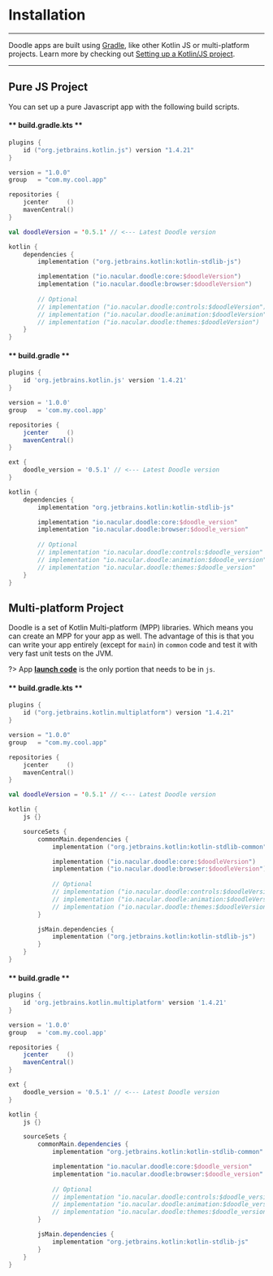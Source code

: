 # Installation
--------------

Doodle apps are built using [Gradle](http://www.gradle.org), like other Kotlin JS or multi-platform projects.
Learn more by checking out [Setting up a Kotlin/JS project](https://kotlinlang.org/docs/tutorials/javascript/setting-up.html).

---

## Pure JS Project

You can set up a pure Javascript app with the following build scripts.

<!-- tabs:start -->

#### ** build.gradle.kts **

```kotlin
plugins {
    id ("org.jetbrains.kotlin.js") version "1.4.21"
}

version = "1.0.0"
group   = "com.my.cool.app"

repositories {
    jcenter     ()
    mavenCentral()
}

val doodleVersion = '0.5.1' // <--- Latest Doodle version

kotlin {
    dependencies {
        implementation ("org.jetbrains.kotlin:kotlin-stdlib-js")

        implementation ("io.nacular.doodle:core:$doodleVersion")
        implementation ("io.nacular.doodle:browser:$doodleVersion")
        
        // Optional
        // implementation ("io.nacular.doodle:controls:$doodleVersion")
        // implementation ("io.nacular.doodle:animation:$doodleVersion")
        // implementation ("io.nacular.doodle:themes:$doodleVersion")
    }
}
```

#### ** build.gradle **

```groovy
plugins {
    id 'org.jetbrains.kotlin.js' version '1.4.21'
}

version = '1.0.0'
group   = 'com.my.cool.app'

repositories {
    jcenter     ()
    mavenCentral()
}

ext {
    doodle_version = '0.5.1' // <--- Latest Doodle version
}

kotlin {
    dependencies {
        implementation "org.jetbrains.kotlin:kotlin-stdlib-js"

        implementation "io.nacular.doodle:core:$doodle_version"
        implementation "io.nacular.doodle:browser:$doodle_version"
        
        // Optional
        // implementation "io.nacular.doodle:controls:$doodle_version"
        // implementation "io.nacular.doodle:animation:$doodle_version"
        // implementation "io.nacular.doodle:themes:$doodle_version"
    }
}
```
<!-- tabs:end -->

## Multi-platform Project

Doodle is a set of Kotlin Multi-platform (MPP) libraries. Which means you can create an MPP for your app as well. The advantage of this
is that you can write your app entirely (except for `main`) in `common` code and test it with very fast unit tests on the JVM.

?> App [**launch code**](applications.md?id=app-launch) is the only portion that needs to be in `js`.

<!-- tabs:start -->

#### ** build.gradle.kts **

```kotlin
plugins {
    id ("org.jetbrains.kotlin.multiplatform") version "1.4.21"
}

version = "1.0.0"
group   = "com.my.cool.app"

repositories {
    jcenter     ()
    mavenCentral()
}

val doodleVersion = '0.5.1' // <--- Latest Doodle version

kotlin {
    js {}

    sourceSets {
        commonMain.dependencies {
            implementation ("org.jetbrains.kotlin:kotlin-stdlib-common")

            implementation ("io.nacular.doodle:core:$doodleVersion")
            implementation ("io.nacular.doodle:browser:$doodleVersion")
        
            // Optional
            // implementation ("io.nacular.doodle:controls:$doodleVersion")
            // implementation ("io.nacular.doodle:animation:$doodleVersion")
            // implementation ("io.nacular.doodle:themes:$doodleVersion")
        }

        jsMain.dependencies {
            implementation ("org.jetbrains.kotlin:kotlin-stdlib-js")
        }
    }
}
```

#### ** build.gradle **

```groovy
plugins {
    id 'org.jetbrains.kotlin.multiplatform' version '1.4.21'
}

version = '1.0.0'
group   = 'com.my.cool.app'

repositories {
    jcenter     ()
    mavenCentral()
}

ext {
    doodle_version = '0.5.1' // <--- Latest Doodle version
}

kotlin {
    js {}

    sourceSets {
        commonMain.dependencies {
            implementation "org.jetbrains.kotlin:kotlin-stdlib-common"

            implementation "io.nacular.doodle:core:$doodle_version"
            implementation "io.nacular.doodle:browser:$doodle_version"
        
            // Optional
            // implementation "io.nacular.doodle:controls:$doodle_version"
            // implementation "io.nacular.doodle:animation:$doodle_version"
            // implementation "io.nacular.doodle:themes:$doodle_version"
        }

        jsMain.dependencies {
            implementation "org.jetbrains.kotlin:kotlin-stdlib-js"
        }
    }
}
```
<!-- tabs:end -->